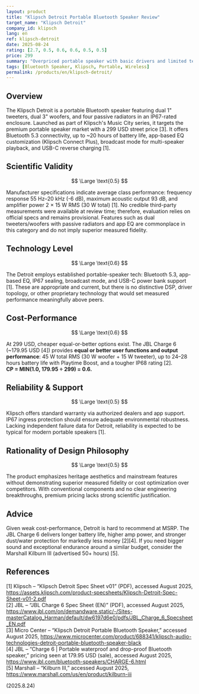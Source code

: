 ```yaml
---
layout: product
title: "Klipsch Detroit Portable Bluetooth Speaker Review"
target_name: "Klipsch Detroit"
company_id: klipsch
lang: en
ref: klipsch-detroit
date: 2025-08-24
rating: [2.7, 0.5, 0.6, 0.6, 0.5, 0.5]
price: 299
summary: "Overpriced portable speaker with basic drivers and limited technical innovation despite premium positioning"
tags: [Bluetooth Speaker, Klipsch, Portable, Wireless]
permalink: /products/en/klipsch-detroit/
---
```

## Overview

The Klipsch Detroit is a portable Bluetooth speaker featuring dual 1" tweeters, dual 3" woofers, and four passive radiators in an IP67-rated enclosure. Launched as part of Klipsch's Music City series, it targets the premium portable speaker market with a 299 USD street price [3]. It offers Bluetooth 5.3 connectivity, up to ~20 hours of battery life, app-based EQ customization (Klipsch Connect Plus), broadcast mode for multi-speaker playback, and USB-C reverse charging [1].

## Scientific Validity

$$ \Large \text{0.5} $$

Manufacturer specifications indicate average class performance: frequency response 55 Hz–20 kHz (-6 dB), maximum acoustic output 93 dB, and amplifier power 2 × 15 W RMS (30 W total) [1]. No credible third-party measurements were available at review time; therefore, evaluation relies on official specs and remains provisional. Features such as dual tweeters/woofers with passive radiators and app EQ are commonplace in this category and do not imply superior measured fidelity.

## Technology Level

$$ \Large \text{0.6} $$

The Detroit employs established portable-speaker tech: Bluetooth 5.3, app-based EQ, IP67 sealing, broadcast mode, and USB-C power bank support [1]. These are appropriate and current, but there is no distinctive DSP, driver topology, or other proprietary technology that would set measured performance meaningfully above peers.

## Cost-Performance

$$ \Large \text{0.6} $$

At 299 USD, cheaper equal-or-better options exist. The JBL Charge 6 (~179.95 USD [4]) provides **equal or better user functions and output performance**: 45 W total RMS (30 W woofer + 15 W tweeter), up to 24–28 hours battery life with Playtime Boost, and a tougher IP68 rating [2].  
**CP = MIN(1.0, 179.95 ÷ 299) = 0.6.**

## Reliability & Support

$$ \Large \text{0.5} $$

Klipsch offers standard warranty via authorized dealers and app support. IP67 ingress protection should ensure adequate environmental robustness. Lacking independent failure data for Detroit, reliability is expected to be typical for modern portable speakers [1].

## Rationality of Design Philosophy

$$ \Large \text{0.5} $$

The product emphasizes heritage aesthetics and mainstream features without demonstrating superior measured fidelity or cost optimization over competitors. With conventional components and no clear engineering breakthroughs, premium pricing lacks strong scientific justification.

## Advice

Given weak cost-performance, Detroit is hard to recommend at MSRP. The JBL Charge 6 delivers longer battery life, higher amp power, and stronger dust/water protection for markedly less money [2][4]. If you need bigger sound and exceptional endurance around a similar budget, consider the Marshall Kilburn III (advertised 50+ hours) [5].

## References

[1] Klipsch – “Klipsch Detroit Spec Sheet v01” (PDF), accessed August 2025, https://assets.klipsch.com/product-specsheets/Klipsch-Detroit-Spec-Sheet-v01-2.pdf  
[2] JBL – “JBL Charge 6 Spec Sheet (EN)” (PDF), accessed August 2025, https://www.jbl.com/on/demandware.static/-/Sites-masterCatalog_Harman/default/dw6197d6e0/pdfs/JBL_Charge_6_Specsheet_EN.pdf  
[3] Micro Center – “Klipsch Detroit Portable Bluetooth Speaker,” accessed August 2025, https://www.microcenter.com/product/688341/klipsch-audio-technologies-detroit-portable-bluetooth-speaker-black  
[4] JBL – “Charge 6 | Portable waterproof and drop-proof Bluetooth speaker,” pricing seen at 179.95 USD (sale), accessed August 2025, https://www.jbl.com/bluetooth-speakers/CHARGE-6.html  
[5] Marshall – “Kilburn III,” accessed August 2025, https://www.marshall.com/us/en/product/kilburn-iii

(2025.8.24)

